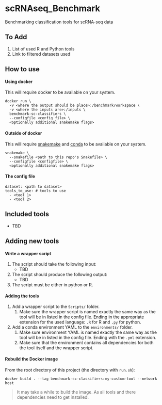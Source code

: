# scRNAseq_Benchmark
Benchmarking classification tools for scRNA-seq data

## To Add
1. List of used R and Python tools
2. Link to filtered datasets used

## How to use

#### Using docker
This will require docker to be available on your system.
```
docker run \
  -v <where the output should be place>:/benchmark/workspace \
  -v <where the inputs are>:/inputs \
  benchmark-sc-classifiers \
  --configfile <config_file> \
  <optionally additional snakemake flags>
```

#### Outside of docker
This will require
[snakemake](https://snakemake.readthedocs.io/en/stable/index.html) and
[conda](https://conda.pydata.org/miniconda.html) to be available on your system.
```
snakemake \
  --snakefile <path to this repo's Snakefile> \
  --configfile <configfile> \
  <optionally additional snakemake flags>
```

#### The config file
```YML
dataset: <path to dataset>
tools_to_use: # tools to use
  - <tool 1>
  - <tool 2>
```

## Included tools
- TBD

## Adding new tools
#### Write a wrapper script
1. The script should take the following input:
   - TBD
1. The script should produce the following output:
   - TBD
1. The script must be either in python or R.

#### Adding the tools
1. Add a wrapper script to the `Scripts/` folder.
   1. Make sure the wrapper script is named exactly the same way as the tool
      will be in listed in the config file. Ending in the appropriate extension
      for the used language: `.R` for R and `.py` for python.
1. Add a conda environment YAML to the `environments/` folder.
   1. Make sure environment YAML is named exactly the same way as the tool
      will be in listed in the config file. Ending with the `.yml` extension.
   1. Make sure that the environment contains all dependencies for both the
      tool itself and the wrapper script.

#### Rebuild the Docker image
From the root directory of this project (the directory with `run.sh`):
```
docker build . --tag benchmark-sc-classifiers:my-custom-tool --network host
```

> It may take a while to build the image. As all tools and there dependencies
need to get installed.
